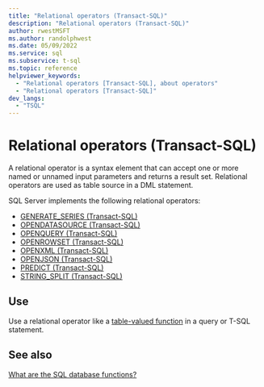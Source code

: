 ```yaml
---
title: "Relational operators (Transact-SQL)"
description: "Relational operators (Transact-SQL)"
author: rwestMSFT
ms.author: randolphwest
ms.date: 05/09/2022
ms.service: sql
ms.subservice: t-sql
ms.topic: reference
helpviewer_keywords:
  - "Relational operators [Transact-SQL], about operators"
  - "Relational operators [Transact-SQL]"
dev_langs:
  - "TSQL"
---
```


# Relational operators (Transact-SQL)

A relational operator is a syntax element that can accept one or more named or unnamed input parameters and returns a result set. Relational operators are used as table source in a DML statement.

SQL Server implements the following relational operators:

- [GENERATE_SERIES &#40;Transact-SQL&#41;](../functions/generate-series-transact-sql.md)
- [OPENDATASOURCE (Transact-SQL)](../functions/opendatasource-transact-sql.md)
- [OPENQUERY (Transact-SQL)](../functions/openquery-transact-sql.md)
- [OPENROWSET (Transact-SQL)](../functions/openrowset-transact-sql.md)
- [OPENXML (Transact-SQL)](../functions/openxml-transact-sql.md)
- [OPENJSON (Transact-SQL)](../functions/openjson-transact-sql.md)
- [PREDICT (Transact-SQL)](../queries/predict-transact-sql.md)
- [STRING_SPLIT (Transact-SQL)](../functions/string-split-transact-sql.md)

## Use

Use a relational operator like a [table-valued function](../statements/create-function-transact-sql.md#c-creating-a-multi-statement-table-valued-function) in a query or T-SQL statement. 

## See also

[What are the SQL database functions?](../functions/functions.md)
